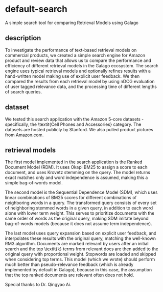 # default-search
A simple search tool for comparing Retrieval Models using Galago

## description
To investigate the performance of text-based retrieval models on commercial products, we created a simple search engine for Amazon product and review data that allows us to compare the performance and efficiency of different retrieval models in the Galago ecosystem. The search engine uses typical retrieval models and optionally refines results with a hand-written model making use of explicit user feedback. We then compared the results from each retrieval model by using nDCG evaluation of user tagged relevance data, and the processing time of different lengths of search queries.

## dataset
We tested this search application with the Amazon 5-core datasets - specifically, the \textit{Cell Phones and Accessories} category. The datasets are hosted publicly by Stanford. We also pulled product pictures from Amazon.com.

## retrieval models
The first model implemented in the search application is the Ranked Document Model (RDM). It uses Okapi BM25 to assign a score to each document, and uses Krovetz stemming on the query. The model returns exact matches only and word independence is assumed, making this a simple bag-of-words model.

The second model is the Sequential Dependence Model (SDM), which uses linear combinations of BM25 scores for different combinations of neighboring words in a query. The transformed query consists of every set of neighboring stemmed words in a given query, in addition to each word alone with lower term weight. This serves to prioritize documents with the same order of words as the original query, making SDM imitate beyond bag-of-words models (because it does not assume term independence).

The last model uses query expansion based on explicit user feedback, and interpolates these results with the original query, matching the well-known RM3 algorithm. Documents are marked relevant by users after an initial search and the top \textit{k} terms from relevant docs are then added to the original query with proportional weight. Stopwords are loaded and skipped when considering top terms. This model (which we wrote) should perform much better than pseudo-relevance feedback (which is already implemented by default in Galago), because in this case, the assumption that the top ranked documents are relevant often does not hold.

Special thanks to Dr. Qingyao Ai.
